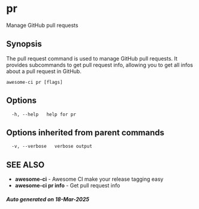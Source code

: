 # pr

Manage GitHub pull requests

## Synopsis

The pull request command is used to manage GitHub pull requests. It provides subcommands to get pull request info, allowing you to get all infos about a pull request in GitHub.

```
awesome-ci pr [flags]
```

## Options

```
  -h, --help   help for pr
```

## Options inherited from parent commands

```
  -v, --verbose   verbose output
```

## SEE ALSO

* **awesome-ci**	 - Awesome CI make your release tagging easy
* **awesome-ci pr info**	 - Get pull request info

##### Auto generated on 18-Mar-2025
